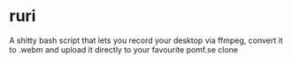 # ruri

A shitty bash script that lets you record your desktop via ffmpeg, convert it to .webm and upload it directly to your favourite pomf.se clone

